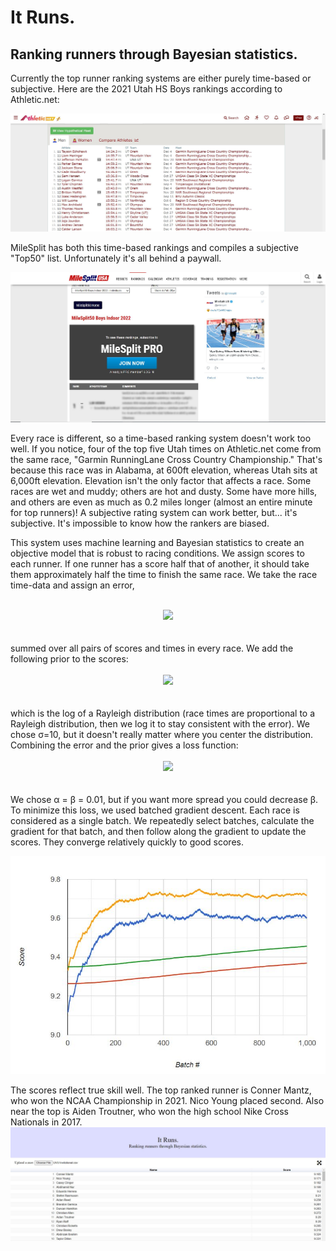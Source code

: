 # It Runs.
## Ranking runners through Bayesian statistics.
Currently the top runner ranking systems are either purely time-based or subjective. Here are the 2021 Utah HS Boys rankings according to Athletic.net:

![athletic.net](imgs/athletic.JPG "Rankings")

MileSplit has both this time-based rankings and compiles a subjective "Top50" list. Unfortunately it's all behind a paywall.

![milesplit.com](imgs/paywall.JPG "Paywall")

Every race is different, so a time-based ranking system doesn't work too well. If you notice, four of the top five Utah times on Athletic.net come from the same race, "Garmin RunningLane Cross Country Championship." That's because this race was in Alabama, at 600ft elevation, whereas Utah sits at 6,000ft elevation. Elevation isn't the only factor that affects a race. Some races are wet and muddy; others are hot and dusty. Some have more hills, and others are even as much as 0.2 miles longer (almost an entire minute for top runners)! A subjective rating system can work better, but... it's subjective. It's impossible to know how the rankers are biased.

This system uses machine learning and Bayesian statistics to create an objective model that is robust to racing conditions. We assign scores to each runner. If one runner has a score half that of another, it should take them approximately half the time to finish the same race. We take the race time-data and assign an error,
<br></br>
<center>
<img src="https://render.githubusercontent.com/render/math?math=E = \sum \left[\ln\left(\frac{\text{score}_{\text{Player 1}}}{\text{score}_{\text{Player 2}}}\right) - \ln\left(\frac{\text{time}_{\text{Player 1}}}{\text{time}_{\text{Player 2}}}\right)\right]^2">
</center>
<br></br>
summed over all pairs of scores and times in every race. We add the following prior to the scores:
<br></br>
<center>
<img src="https://render.githubusercontent.com/render/math?math=R(x)=\ln\left(\frac{x}{\sigma^2}\cdot e^{-\frac{x^2}{2\sigma^2}}\right)">
</center>
<br></br>
which is the log of a Rayleigh distribution (race times are proportional to a Rayleigh distribution, then we log it to stay consistent with the error). We chose σ=10, but it doesn't really matter where you center the distribution. Combining the error and the prior gives a loss function:
<br></br>
<center>
<img src="https://render.githubusercontent.com/render/math?math=L=\alpha E - \beta R">
</center>
<br></br>
We chose α = β = 0.01, but if you want more spread you could decrease β. To minimize this loss, we used batched gradient descent. Each race is considered as a single batch. We repeatedly select batches, calculate the gradient for that batch, and then follow along the gradient to update the scores. They converge relatively quickly to good scores.

![scores converging](imgs/converge.JPG "Random Runners' Scores")

The scores reflect true skill well. The top ranked runner is Conner Mantz, who won the NCAA Championship in 2021. Nico Young placed second. Also near the top is Aiden Troutner, who won the high school Nike Cross Nationals in 2017.
![rankings](imgs/rankings.JPG "Rankings")
